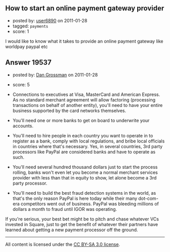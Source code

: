 ## How to start an online payment gateway provider

- posted by: [user6890](https://stackexchange.com/users/-1/6890-user6890) on 2011-01-28
- tagged: `payments`
- score: 1

I would like to know what it takes to provide an online payment gateway like worldpay paypal etc


## Answer 19537

- posted by: [Dan Grossman](https://stackexchange.com/users/-1/6897-dan-grossman) on 2011-01-28
- score: 5

 - Connections to executives at Visa,
   MasterCard and American Express. As
   no standard merchant agreement will
   allow factoring (processing
   transactions on behalf of another
   entity), you'll need to have your
   entire business supported by the card
   networks themselves.
   
 - You'll need one or more banks to get
   on board to underwrite your accounts.
   
 - You'll need to hire people in each
   country you want to operate in to
   register as a bank, comply with local
   regulations, and bribe local
   officials in countries where that's
   necessary. Yes, in several countries,
   3rd party processors like PayPal are
   considered banks and have to operate
   as such.
   
 - You'll need several hundred thousand
   dollars just to start the process
   rolling, banks won't even let you
   become a normal merchant services
   provider with less than that in
   equity to show, let alone become a
   3rd party processor.
   
 - You'll need to build the best fraud
   detection systems in the world, as
   that's the only reason PayPal is here
   today while their many dot-com-era
   competitors went out of business.
   PayPal was bleeding millions of
   dollars a month to fraud until IGOR
   was operating.

If you're serious, your best bet might be to pitch and chase whatever VCs invested in Square, just to get the benefit of whatever their partners have learned about getting a new payment processor off the ground.



---

All content is licensed under the [CC BY-SA 3.0 license](https://creativecommons.org/licenses/by-sa/3.0/).
